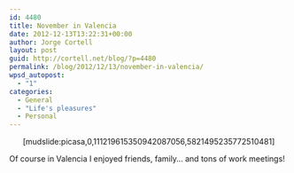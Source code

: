 ```yaml
---
id: 4480
title: November in Valencia
date: 2012-12-13T13:22:31+00:00
author: Jorge Cortell
layout: post
guid: http://cortell.net/blog/?p=4480
permalink: /blog/2012/12/13/november-in-valencia/
wpsd_autopost:
  - "1"
categories:
  - General
  - "Life's pleasures"
  - Personal
---
```

<p style="text-align: center">
  [mudslide:picasa,0,111219615350942087056,5821495235772510481]
</p>

Of course in Valencia I enjoyed friends, family&#8230; and tons of work meetings!